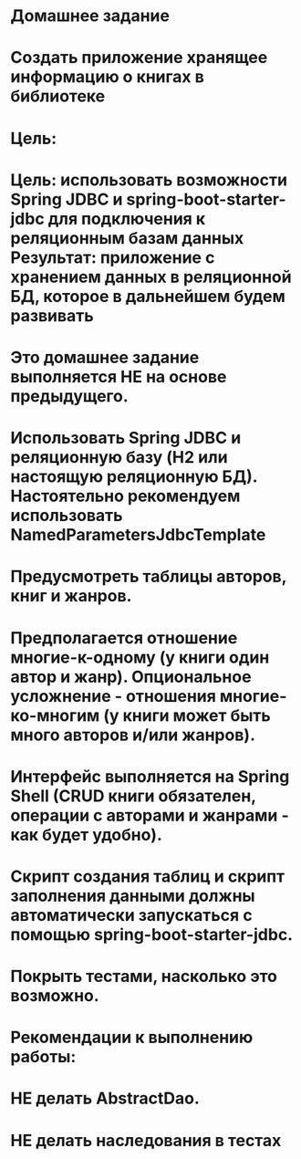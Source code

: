 # Домашнее задание
# Создать приложение хранящее информацию о книгах в библиотеке
# 
# Цель:
# Цель: использовать возможности Spring JDBC и spring-boot-starter-jdbc для подключения к реляционным базам данных Результат: приложение с хранением данных в реляционной БД, которое в дальнейшем будем развивать
# 
# Это домашнее задание выполняется НЕ на основе предыдущего.
# 
# Использовать Spring JDBC и реляционную базу (H2 или настоящую реляционную БД). Настоятельно рекомендуем использовать NamedParametersJdbcTemplate
# Предусмотреть таблицы авторов, книг и жанров.
# Предполагается отношение многие-к-одному (у книги один автор и жанр). Опциональное усложнение - отношения многие-ко-многим (у книги может быть много авторов и/или жанров).
# Интерфейс выполняется на Spring Shell (CRUD книги обязателен, операции с авторами и жанрами - как будет удобно).
# Скрипт создания таблиц и скрипт заполнения данными должны автоматически запускаться с помощью spring-boot-starter-jdbc.
# Покрыть тестами, насколько это возможно.
# Рекомендации к выполнению работы:
# 
# НЕ делать AbstractDao.
# НЕ делать наследования в тестах